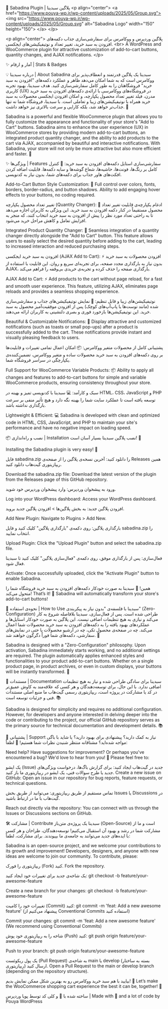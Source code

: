 🛒 Sabadina Plugin | پلاگین سبدینا
&lt;p align="center">
&lt;a href="https://www.pouya-wp.ir/wp-content/uploads/2025/05/Group.svg">
&lt;img src="https://www.pouya-wp.ir/wp-content/uploads/2025/05/Group.svg" alt="Sabadina Logo" width="150" height="150">
&lt;/a>
&lt;/p>

&lt;p align="center">
پلاگین وردپرس و ووکامرس برای سفارشی‌سازی جذاب دکمه‌های افزودن به سبد خرید، تغییر تعداد و نوتیفیکیشن‌های ایجکسی.
&lt;br>
A WordPress and WooCommerce plugin for attractive customization of add-to-cart buttons, quantity changes, and AJAX notifications.
&lt;/p>

✨ آمار و ارقام | Stats & Badges








💡 درباره سبدینا | About Sabadina
سبدینا یک پلاگین قدرتمند و انعطاف‌پذیر برای ووکامرس است که به شما امکان می‌دهد ظاهر و عملکرد دکمه‌های "افزودن به سبد خرید" فروشگاهتان را به طور کامل سفارشی‌سازی کنید. هدف سبدینا، بهبود تجربه کاربری (UX) در فروشگاه‌های ووکامرسی با ارائه‌ی دکمه‌های افزودن به سبد خرید مدرن، فیلد تغییر تعداد محصول یکپارچه، و امکان افزودن ایجکسی محصولات به سبد خرید همراه با نوتیفیکیشن‌های زیبا و تعاملی است. با سبدینا، فروشگاه شما نه تنها جذاب‌تر خواهد شد، بلکه کارایی و سرعت بالاتری نیز خواهد داشت. 🚀

Sabadina is a powerful and flexible WooCommerce plugin that allows you to fully customize the appearance and functionality of your store's "Add to Cart" buttons. Sabadina aims to enhance the user experience (UX) in WooCommerce stores by providing modern add-to-cart buttons, an integrated product quantity changer, and the ability to add products to the cart via AJAX, accompanied by beautiful and interactive notifications. With Sabadina, your store will not only be more attractive but also more efficient and faster. 🚀

✨ ویژگی‌ها | Features
سفارشی‌سازی استایل دکمه‌های افزودن به سبد خرید: 🎨
کنترل کامل بر رنگ‌ها، فونت‌ها، حاشیه‌ها، شعاع گوشه‌ها و سایه دکمه‌ها. قابلیت اضافه کردن افکت‌های هاور جذاب برای دکمه‌های شما، بدون نیاز به کدنویسی.

Add-to-Cart Button Style Customization: 🎨
Full control over colors, fonts, borders, border-radius, and button shadows. Ability to add engaging hover effects to your buttons, no coding required.

تغییر تعداد محصول یکپارچه (Quantity Changer): 🔢
ادغام یکپارچه‌ی قابلیت تغییر تعداد محصول مستقیماً در کنار دکمه افزودن به سبد خرید. این ویژگی به کاربران اجازه می‌دهد تا به راحتی تعداد مورد نظر را پیش از افزودن به سبد خرید انتخاب کنند، که منجر به افزایش تعامل و کاهش مراحل خرید می‌شود.

Integrated Product Quantity Changer: 🔢
Seamless integration of a quantity changer directly alongside the "Add to Cart" button. This feature allows users to easily select the desired quantity before adding to the cart, leading to increased interaction and reduced purchasing steps.

افزودن به سبد خرید ایجکسی (AJAX Add to Cart): ⚡
افزودن محصولات به سبد خرید بدون نیاز به بارگذاری مجدد صفحه، برای تجربه‌ای سریع و روان. این قابلیت با استفاده از AJAX، بارگذاری صفحه را حذف کرده و تجربه‌ی خریدی بی‌وقفه را فراهم می‌کند.

AJAX Add to Cart: ⚡
Add products to the cart without page reload, for a fast and smooth user experience. This feature, utilizing AJAX, eliminates page reloads and provides a seamless shopping experience.

نوتیفیکیشن‌های زیبا و قابل تنظیم: 🔔
نمایش نوتیفیکیشن‌های جذاب و سفارشی‌سازی شده (مانند توست‌ها یا پاپ‌آپ‌های کوچک) پس از افزودن موفقیت‌آمیز محصول به سبد خرید. این نوتیفیکیشن‌ها بازخورد فوری و بصری دلنشینی به کاربران ارائه می‌دهند.

Beautiful & Customizable Notifications: 🔔
Display attractive and customized notifications (such as toasts or small pop-ups) after a product is successfully added to the cart. These notifications provide instant and visually pleasing feedback to users.

پشتیبانی کامل از محصولات متغیر ووکامرس: 📦
امکان اعمال تمامی تغییرات و قابلیت‌ها بر روی دکمه‌های افزودن به سبد خرید محصولات ساده و متغیر ووکامرس، تضمین‌کننده‌ی یکپارچگی در سراسر فروشگاه شما.

Full Support for WooCommerce Variable Products: 📦
Ability to apply all changes and features to add-to-cart buttons for simple and variable WooCommerce products, ensuring consistency throughout your store.

سبک و کارآمد: 💻
سبدینا با کدنویسی تمیز و بهینه در HTML، CSS، JavaScript و PHP توسعه یافته است تا عملکرد سایت شما را بهینه نگه دارد و هیچ تأثیر منفی بر سرعت بارگذاری نداشته باشد.

Lightweight & Efficient: 💻
Sabadina is developed with clean and optimized code in HTML, CSS, JavaScript, and PHP to maintain your site's performance and have no negative impact on loading speed.

📦 نصب و راه‌اندازی | Installation
نصب پلاگین سبدینا بسیار آسان است! 🚀

Installing the Sabadina plugin is very easy! 🚀

فایل sabadina.zip را دانلود کنید:
آخرین نسخه‌ی پلاگین را از صفحه‌ی Releases همین ریپازیتوری گیت‌هاب دانلود کنید.

Download the sabadina.zip file:
Download the latest version of the plugin from the Releases page of this GitHub repository.

ورود به پیشخوان وردپرس:
وارد پیشخوان وردپرس خود شوید.

Log into your WordPress dashboard:
Access your WordPress dashboard.

افزودن پلاگین جدید:
به بخش پلاگین‌ها > افزودن پلاگین جدید بروید.

Add New Plugin:
Navigate to Plugins > Add New.

بارگذاری پلاگین:
روی دکمه‌ی "بارگذاری پلاگین" کلیک کنید و فایل sabadina.zip را انتخاب نمایید.

Upload Plugin:
Click the "Upload Plugin" button and select the sabadina.zip file.

فعال‌سازی:
پس از بارگذاری موفق، روی دکمه‌ی "فعال‌سازی پلاگین" کلیک کنید تا سبدینا فعال شود.

Activate:
Once successfully uploaded, click the "Activate Plugin" button to enable Sabadina.

همین! 🎉 سبدینا به صورت خودکار دکمه‌های افزودن به سبد خرید فروشگاه شما را متحول می‌کند!
That’s it! 🎉 Sabadina will automatically transform your store's add-to-cart buttons!

🚀 نحوه‌ی استفاده | How to Use
سبدینا با فلسفه‌ی "بدون نیاز به پیکربندی" (Zero-Configuration) طراحی شده است. پس از فعال‌سازی، سبدینا بلافاصله شروع به کار می‌کند و نیازی به هیچ تنظیمات اضافی نیست. این پلاگین به صورت خودکار استایل‌ها و عملکردهای بهبود یافته را به دکمه‌های افزودن به سبد خرید محصولات شما اعمال می‌کند. چه در صفحه‌ی محصول تکی، چه در آرشیو محصولات یا حتی در نمایش‌های سفارشی، دکمه‌های شما فوراً دگرگون خواهند شد. 🎨

Sabadina is designed with a "Zero-Configuration" philosophy. Upon activation, Sabadina immediately starts working, and no additional settings are required. The plugin automatically applies enhanced styles and functionalities to your product add-to-cart buttons. Whether on a single product page, in product archives, or even in custom displays, your buttons will be instantly transformed. 🎨

📖 مستندات | Documentation
سبدینا برای سادگی طراحی شده و نیاز به هیچ تنظیمات اضافی ندارد. با این حال، برای توسعه‌دهندگان و هر کسی که علاقه‌مند به کاوش عمیق‌تر در کد یا مشارکت در پروژه است، ریپازیتوری رسمی گیت‌هاب ما منبع اصلی مستندات فنی و جزئیات توسعه است. 📚

Sabadina is designed for simplicity and requires no additional configuration. However, for developers and anyone interested in delving deeper into the code or contributing to the project, our official GitHub repository serves as the primary source for technical documentation and development details. 📚

💬 پشتیبانی | Support
نیاز به کمک دارید؟ پیشنهادی برای بهبود دارید؟ یا شاید با باگی مواجه شده‌اید؟ مشتاقانه منتظر شنیدن نظرات شما هستیم! 📨 لطفاً:

Need help? Have suggestions for improvement? Or perhaps you've encountered a bug? We'd love to hear from you! 📨 Please feel free to:

یک ایشو (Issue) جدید در گیت‌هاب ایجاد کنید: برای گزارش باگ‌ها، درخواست ویژگی‌های جدید یا طرح سوالات فنی، یک ایشو در ریپازیتوری ما باز کنید.
Create a new issue on GitHub: Open an issue in our repository for bug reports, feature requests, or technical questions.

تماس مستقیم از طریق ریپازیتوری: می‌توانید از طریق بخش Issues یا Discussions در گیت‌هاب با ما در ارتباط باشید.

Reach out directly via the repository: You can connect with us through the Issues or Discussions sections on GitHub.

🛠️ مشارکت | Contribute
سبدینا یک پروژه‌ی متن‌باز (Open-Source) است و ما از مشارکت شما در رشد و بهبود آن استقبال می‌کنیم! توسعه‌دهندگان، طراحان و هر کسی با ایده‌های جدید می‌توانند به جامعه‌ی ما بپیوندند. برای مشارکت، لطفاً:

Sabadina is an open-source project, and we welcome your contributions to its growth and improvement! Developers, designers, and anyone with new ideas are welcome to join our community. To contribute, please:

ریپازیتوری را فورک (Fork) کنید.
Fork the repository.

یک شاخه‌ی جدید برای تغییرات خود ایجاد کنید:
git checkout -b feature/your-awesome-feature

Create a new branch for your changes:
git checkout -b feature/your-awesome-feature

تغییرات خود را کامیت (Commit) کنید:
git commit -m 'feat: Add a new awesome feature' (پیشنهاد می‌کنیم از Conventional Commits استفاده کنید)

Commit your changes:
git commit -m 'feat: Add a new awesome feature' (We recommend using Conventional Commits)

شاخه را به ریپازیتوری خود پوش (Push) کنید:
git push origin feature/your-awesome-feature

Push to your branch:
git push origin feature/your-awesome-feature

یک پول ریکوئست (Pull Request) به شاخه‌ی main یا develop (بسته به ساختار ریپازیتوری) ارسال کنید.
Open a Pull Request to the main or develop branch (depending on the repository structure).

بیایید با هم سبد خرید ووکامرس رو به بهترین شکل ممکن نمایش بدیم! 🚀
Let’s make the WooCommerce shopping cart experience the best it can be, together! 🚀

ساخته شده با 💖 و کلی کد توسط پویا وردپرس | Made with 💖 and a lot of code by Pouya WordPress
